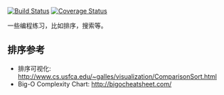 [![Build Status](https://travis-ci.org/gtt116/practice.png?branch=master)](https://travis-ci.org/gtt116/practice)
[![Coverage Status](https://coveralls.io/repos/github/gtt116/practice/badge.png?branch=master)](https://coveralls.io/github/gtt116/practice?branch=master)

一些编程练习，比如排序，搜索等。

## 排序参考

* 排序可视化: http://www.cs.usfca.edu/~galles/visualization/ComparisonSort.html
* Big-O Complexity Chart: http://bigocheatsheet.com/
